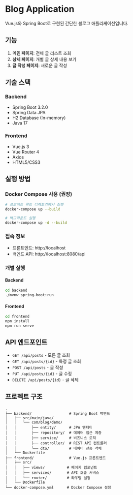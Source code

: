 # Blog Application

Vue.js와 Spring Boot로 구현된 간단한 블로그 애플리케이션입니다.

## 기능

1. **메인 페이지**: 전체 글 리스트 조회
2. **상세 페이지**: 개별 글 상세 내용 보기
3. **글 작성 페이지**: 새로운 글 작성

## 기술 스택

### Backend
- Spring Boot 3.2.0
- Spring Data JPA
- H2 Database (In-memory)
- Java 17

### Frontend
- Vue.js 3
- Vue Router 4
- Axios
- HTML5/CSS3

## 실행 방법

### Docker Compose 사용 (권장)

```bash
# 프로젝트 루트 디렉토리에서 실행
docker-compose up --build

# 백그라운드 실행
docker-compose up -d --build
```

### 접속 정보
- 프론트엔드: http://localhost
- 백엔드 API: http://localhost:8080/api

### 개별 실행

#### Backend
```bash
cd backend
./mvnw spring-boot:run
```

#### Frontend
```bash
cd frontend
npm install
npm run serve
```

## API 엔드포인트

- `GET /api/posts` - 모든 글 조회
- `GET /api/posts/{id}` - 특정 글 조회
- `POST /api/posts` - 글 작성
- `PUT /api/posts/{id}` - 글 수정
- `DELETE /api/posts/{id}` - 글 삭제

## 프로젝트 구조

```
.
├── backend/                 # Spring Boot 백엔드
│   ├── src/main/java/
│   │   └── com/blog/demo/
│   │       ├── entity/      # JPA 엔티티
│   │       ├── repository/  # 데이터 접근 계층
│   │       ├── service/     # 비즈니스 로직
│   │       ├── controller/  # REST API 컨트롤러
│   │       └── dto/         # 데이터 전송 객체
│   └── Dockerfile
├── frontend/                # Vue.js 프론트엔드
│   ├── src/
│   │   ├── views/          # 페이지 컴포넌트
│   │   ├── services/       # API 호출 서비스
│   │   └── router/         # 라우팅 설정
│   └── Dockerfile
└── docker-compose.yml      # Docker Compose 설정
```